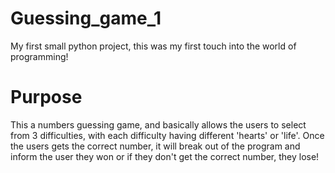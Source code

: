 # Guessing_game_1

My first small python project, this was my first touch into the world of programming!

# Purpose

This a numbers guessing game, and basically allows the users to select from 3 difficulties, with each difficulty having different 'hearts' or 'life'. Once the users
gets the correct number, it will break out of the program and inform the user they won or if they don't get the correct number, they lose!
